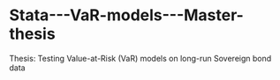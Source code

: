 # Stata---VaR-models---Master-thesis
Thesis: Testing Value-at-Risk (VaR) models on long-run Sovereign bond data
